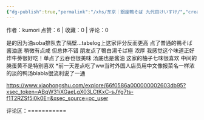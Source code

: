 ```yaml
---
{"dg-publish":true,"permalink":"/xhs/东京｜銀座鴨そば 九代目けいすけ/","created":"2025-03-17T23:02:33.971+08:00","updated":"2025-03-17T23:02:33.971+08:00"}
---
```


作者：kumori
点赞：6   |   收藏：0   |   评论：0

是的因为油soba排队去了隔壁…tabelog上这家评分反而更高
点了普通的鴨そば 酱油底 稍微有点咸 但总体不错 朋友点了鴨白湯そば極 浓厚 我感觉这个味道正好 炸牛蒡很好吃！单点了云吞也很美味 汤底也是酱油
这家的柚子七味很喜欢 中间的腌蛋黄不是特别喜欢
*前一天差点吃了ww当时外国人店员用中文像报菜名一样浓的淡的鸭汤blabla很流利说了一通

https://www.xiaohongshu.com/explore/66f0586a000000002603db95?xsec_token=ABqW31iXGaeLgX03LCtKxC-sJYg7ts-f1T2RZSf5i0k0E=&xsec_source=pc_user

评论区：===========

